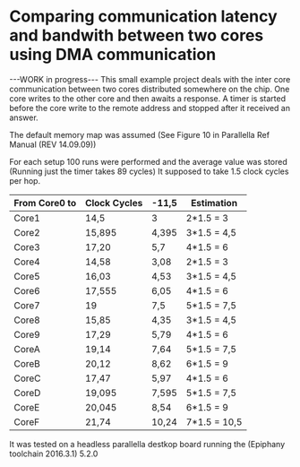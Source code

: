 # Comparing communication latency and bandwith  between two cores using DMA communication 

---WORK in progress---
This small example project deals with the inter core communication between two cores distributed somewhere on the chip. One core writes to the other core and then awaits a response. A timer is started before the core write to the remote address and stopped after it received an answer. 

The default memory map was assumed (See Figure 10 in Parallella Ref Manual (REV 14.09.09))

For each setup 100 runs were performed and the average value was stored (Running just the timer takes 89 cycles)
It supposed to take 1.5 clock cycles per hop. 

| From Core0 to | Clock Cycles	| -11,5			| Estimation	|
| ------------- | ------------- | ------------- | ------------- |
| Core1			| 14,5			| 3				| 2*1.5 = 3		|
| Core2			| 15,895		| 4,395			| 3*1.5 = 4,5	|
| Core3			| 17,20			| 5,7			| 4*1.5 = 6		|
| Core4			| 14,58			| 3,08			| 2*1.5 = 3		|
| Core5			| 16,03			| 4,53			| 3*1.5 = 4,5	|
| Core6			| 17,555		| 6,05			| 4*1.5 = 6		|
| Core7			| 19			| 7,5			| 5*1.5 = 7,5	|
| Core8			| 15,85			| 4,35			| 3*1.5 = 4,5	|
| Core9			| 17,29			| 5,79			| 4*1.5 = 6		|
| CoreA			| 19,14			| 7,64			| 5*1.5 = 7,5	|
| CoreB			| 20,12			| 8,62			| 6*1.5 = 9		|
| CoreC			| 17,47			| 5,97			| 4*1.5 = 6		|
| CoreD			| 19,095		| 7,595			| 5*1.5 = 7,5	|
| CoreE			| 20,045		| 8,54			| 6*1.5 = 9		|
| CoreF			| 21,74			| 10,24			| 7*1.5 = 10,5	|



It was tested on a headless parallella destkop board running the (Epiphany toolchain 2016.3.1) 5.2.0

